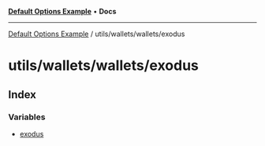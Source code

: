 [**Default Options Example**](../../../../README.md) • **Docs**

***

[Default Options Example](../../../../modules.md) / utils/wallets/wallets/exodus

# utils/wallets/wallets/exodus

## Index

### Variables

- [exodus](variables/exodus.md)
